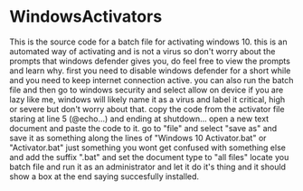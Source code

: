 # WindowsActivators
This is the source code for a batch file for activating windows 10.
this is an automated way of activating and is not a virus so don't worry about the prompts that windows defender gives you, do feel free to view the prompts and learn why.
first you need to disable windows defender for a short while and you need to keep internet connection active.
you can also run the batch file and then go to windows security and select allow on device if you are lazy like me, windows will likely name it as a virus and label it critical, high or severe but don't worry about that.
copy the code from the activator file staring at line 5 (@echo...) and ending at shutdown...
open a new text document and paste the code to it.
go to "file" and select "save as" and save it as something along the lines of "Windows 10 Activator.bat" or "Activator.bat" just something you wont get confused with something else and add the suffix ".bat" and set the document type to "all files" 
locate you batch file and run it as an administrator and let it do it's thing and it should show a box at the end saying succesfully installed.
